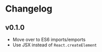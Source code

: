 # Changelog

## v0.1.0

- Move over to ES6 imports/emports
- Use JSX instead of `React.createElement`
